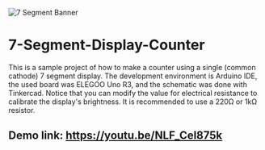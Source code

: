 ![7 Segment Banner](https://github.com/sfiguero-git/7-Segment-Display-Counter/assets/35702217/c365ca61-84fa-4c6d-af43-70d2828129b2)
# 7-Segment-Display-Counter
This is a sample project of how to make a counter using a single (common cathode) 7 segment display. The development environment is Arduino IDE, the used board was ELEGOO Uno R3, and the schematic was done with Tinkercad. Notice that you can modify the value for electrical resistance to calibrate the display's brightness. It is recommended to use a 220Ω or 1kΩ resistor.

## Demo link: https://youtu.be/NLF_CeI875k
